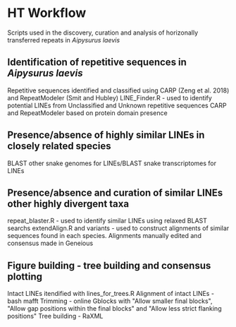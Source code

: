 # HT Workflow
Scripts used in the discovery, curation and analysis of horizonally transferred repeats in _Aipysurus laevis_

## Identification of repetitive sequences in _Aipysurus laevis_
Repetitive sequences identified and classified using CARP (Zeng et al. 2018) and RepeatModeler (Smit and Hubley)
LINE_Finder.R - used to identify potential LINEs from Unclassified and Unknown repetitive sequences CARP and RepeatModeler based on protein domain presence

## Presence/absence of highly similar LINEs in closely related species
BLAST other snake genomes for LINEs/BLAST snake transcriptomes for LINEs

## Presence/absence and curation of similar LINEs other highly divergent taxa
repeat_blaster.R - used to identify similar LINEs using relaxed BLAST searchs
extendAlign.R and variants - used to construct alignments of similar sequences found in each species. Alignments manually edited and consensus made in Geneious

## Figure building - tree building and consensus plotting
Intact LINEs itendified with lines_for_trees.R
Alignment of intact LINEs - bash mafft
Trimming - online Gblocks with "Allow smaller final blocks", "Allow gap positions within the final blocks" and "Allow less strict flanking positions"
Tree building - RaXML